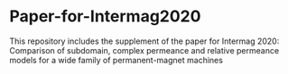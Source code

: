 # Paper-for-Intermag2020
This repository includes the supplement of the paper for Intermag 2020: Comparison of subdomain, complex permeance and relative permeance models for a wide family of permanent-magnet machines
